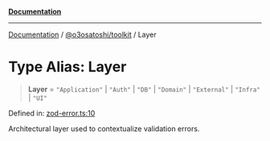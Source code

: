 [**Documentation**](../../../README.md)

***

[Documentation](../../../README.md) / [@o3osatoshi/toolkit](../README.md) / Layer

# Type Alias: Layer

> **Layer** = `"Application"` \| `"Auth"` \| `"DB"` \| `"Domain"` \| `"External"` \| `"Infra"` \| `"UI"`

Defined in: [zod-error.ts:10](https://github.com/o3osatoshi/experiment/blob/54ab00df974a3e9f8283fbcd8c611ed1e0274132/packages/toolkit/src/zod-error.ts#L10)

Architectural layer used to contextualize validation errors.
